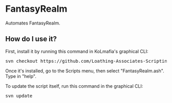 # FantasyRealm
Automates FantasyRealm.

How do I use it?
----------------
First, install it by running this command in KoLmafia's graphical CLI:

<pre>
svn checkout https://github.com/Loathing-Associates-Scripting-Society/FantasyRealm/branches/Release/
</pre>
Once it's installed, go to the Scripts menu, then select "FantasyRealm.ash". Type in "help".

To update the script itself, run this command in the graphical CLI:

<pre>
svn update
</pre>